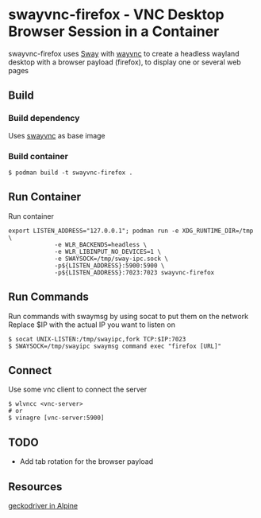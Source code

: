 # swayvnc-firefox - VNC Desktop Browser Session in a Container
swayvnc-firefox uses [Sway](https://swaywm.org) with [wayvnc](https://github.com/any1/wayvnc) to create a headless wayland desktop with a browser payload (firefox), to display one or several web pages

## Build
### Build dependency
Uses [swayvnc](https://github.com/bbusse/swayvnc) as base image

### Build container
```
$ podman build -t swayvnc-firefox .
```

## Run Container
Run container
```
export LISTEN_ADDRESS="127.0.0.1"; podman run -e XDG_RUNTIME_DIR=/tmp \
             -e WLR_BACKENDS=headless \
             -e WLR_LIBINPUT_NO_DEVICES=1 \
             -e SWAYSOCK=/tmp/sway-ipc.sock \
             -p${LISTEN_ADDRESS}:5900:5900 \
             -p${LISTEN_ADDRESS}:7023:7023 swayvnc-firefox
```

## Run Commands
Run commands with swaymsg by using socat to put them on the network
Replace $IP with the actual IP you want to listen on
```
$ socat UNIX-LISTEN:/tmp/swayipc,fork TCP:$IP:7023
$ SWAYSOCK=/tmp/swayipc swaymsg command exec "firefox [URL]"
```

## Connect
Use some vnc client to connect the server
```
$ wlvncc <vnc-server>
# or
$ vinagre [vnc-server:5900]
```

## TODO
* Add tab rotation for the browser payload

## Resources
[geckodriver in Alpine](https://stackoverflow.com/questions/58738920/running-geckodriver-in-an-alpine-docker-container)
